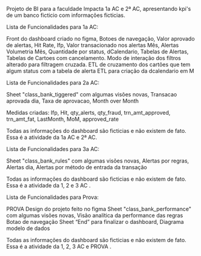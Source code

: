 Projeto de BI para a faculdade Impacta 1a AC e 2ª AC, apresentando kpi's de um banco ficticio com informações ficticias.

Lista de Funcionalidades para 1a AC:

  Front do dashboard criado no figma,
  Botoes de navegação,
  Valor aprovado de alertas,
  Hit Rate,
  Ifp,
  Valor transacionado nos alertas Mês,
  Alertas Volumetria Mês,
  Quantidade por status,
  dCalendario, Tabelas de Alertas, Tabelas de Cartoes com cancelamento.
  Modo de interação dos filtros alterado para filtragem cruzada.
  ETL de cruzamento dos cartões que tem algum status com a tabela de alerta
  ETL para criação da dcalendario em M

Lista de Funcionalidades para 2a AC:

  Sheet "class_bank_tiggered" com algumas visões novas,
  Transacao aprovada dia,
  Taxa de aprovacao,
  Month over Month

  Medidas criadas: Ifp, Hit, qty_alerts, qty_fraud, trn_amt_approved, trn_amt_fat, LastMonth, MoM, approved_rate

  Todas as informações do dashboard são ficticias e não existem de fato.
  Essa é a atividade da 1a AC e 2ª AC.

Lista de Funcionalidades para 3a AC:

  Sheet "class_bank_rules" com algumas visões novas, 
  Alertas por regras, 
  Alertas dia, 
  Alertas por método de entrada da transação

  Todas as informações do dashboard são ficticias e não existem de fato.
  Essa é a atividade da 1, 2 e 3 AC .

Lista de Funcionalidades para Prova:

  PROVA
   Design do projeto feito no figma
   Sheet "class_bank_performance" com algumas visões novas, 
   Visão analítica da performance das regras
   Botao de navegação
   Sheet “End” para finalizar o dashboard, 
   Diagrama modelo de dados

  Todas as informações do dashboard são ficticias e não existem de fato.
  Essa é a atividade da 1, 2, 3 AC e PROVA .
